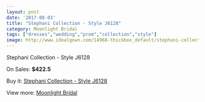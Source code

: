 ```yaml
---
layout: post
date: '2017-08-03'
title: "Stephani Collection - Style J6128"
category: Moonlight Bridal
tags: ["dresses","wedding","prom","collection","style"]
image: http://www.idealgown.com/14968-thickbox_default/stephani-collection-style-j6128.jpg
---
```

Stephani Collection - Style J6128

On Sales: **$422.5**
<a href="https://www.idealgown.com/en/moonlight-bridal/6023-stephani-collection-style-j6128.html"><amp-img layout="responsive" width="600" height="600" src="//www.idealgown.com/14968-thickbox_default/stephani-collection-style-j6128.jpg" alt="Stephani Collection - Style J6128 0" /></a>
<a href="https://www.idealgown.com/en/moonlight-bridal/6023-stephani-collection-style-j6128.html"><amp-img layout="responsive" width="600" height="600" src="//www.idealgown.com/14969-thickbox_default/stephani-collection-style-j6128.jpg" alt="Stephani Collection - Style J6128 1" /></a>

Buy it: [Stephani Collection - Style J6128](https://www.idealgown.com/en/moonlight-bridal/6023-stephani-collection-style-j6128.html "Stephani Collection - Style J6128")

View more: [Moonlight Bridal](https://www.idealgown.com/en/89-moonlight-bridal "Moonlight Bridal")